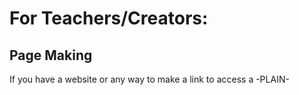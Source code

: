 # For Teachers/Creators:

## Page Making
If you have a website or any way to make a link to access a -PLAIN-
